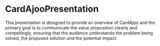 # CardAjooPresentation
This presentation is designed to provide an overview of CardÀjọọ and the primary goal is to communicate the value proposition clearly and compellingly, ensuring that the audience understands the problem being solved, the proposed solution and the potential impact.

